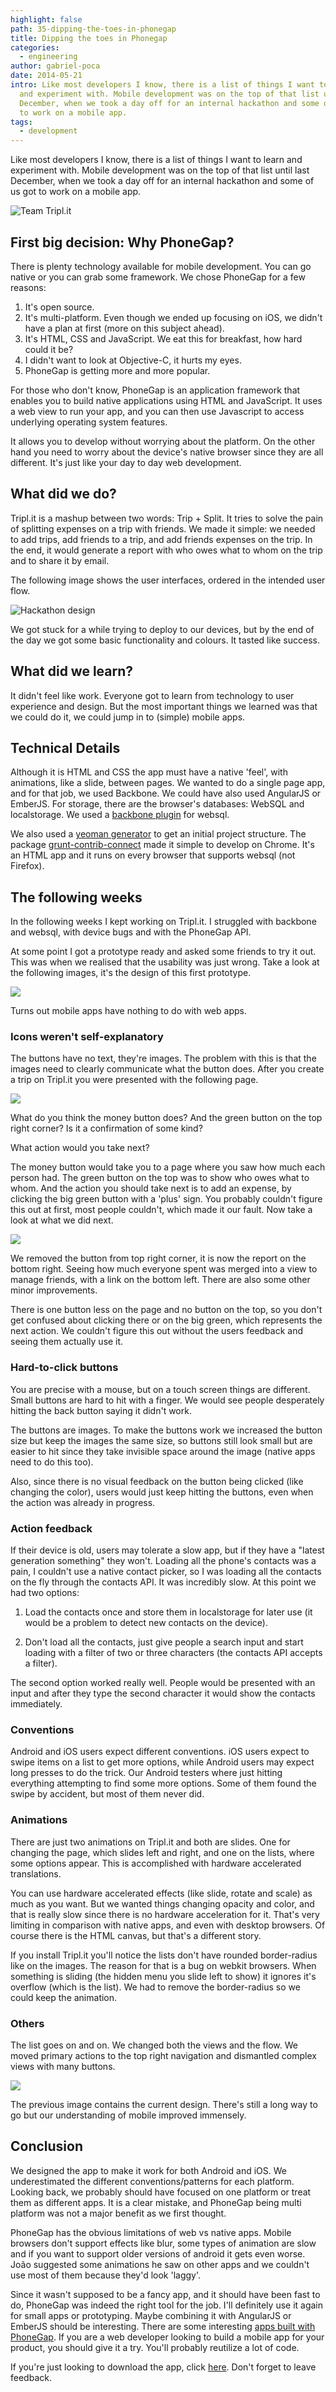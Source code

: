 ```yaml
---
highlight: false
path: 35-dipping-the-toes-in-phonegap
title: Dipping the toes in Phonegap
categories:
  - engineering
author: gabriel-poca
date: 2014-05-21
intro: Like most developers I know, there is a list of things I want to learn
  and experiment with. Mobile development was on the top of that list until last
  December, when we took a day off for an internal hackathon and some of us got
  to work on a mobile app.
tags:
  - development
---
```


Like most developers I know, there is a list of things I want to learn and experiment with. Mobile development was on the top of that list until last December, when we took a day off for an internal hackathon and some of us got to work on a mobile app.

![Team Tripl.it](https://dl.dropboxusercontent.com/u/4056020/phonegap/working.jpg)

## First big decision: Why PhoneGap?

There is plenty technology available for mobile development. You can go native or you can grab some framework. We chose PhoneGap for a few reasons:

1. It's open source.
2. It's multi-platform. Even though we ended up focusing on iOS, we didn't have a plan at first (more on this subject ahead).
3. It's HTML, CSS and JavaScript. We eat this for breakfast, how hard could it be?
4. I didn't want to look at Objective-C, it hurts my eyes.
5. PhoneGap is getting more and more popular.

For those who don't know, PhoneGap is an application framework that enables you to build native applications using HTML and JavaScript. It uses a web view to run your app, and you can then use Javascript to access underlying operating system features.

It allows you to develop without worrying about the platform. On the other hand you need to worry about the device's native browser since they are all different. It's just like your day to day web development.

## What did we do?

Tripl.it is a mashup between two words: Trip + Split. It tries to solve the pain of splitting expenses on a trip with friends. We made it simple: we needed to add trips, add friends to a trip, and add friends expenses on the trip. In the end, it would generate a report with who owes what to whom on the trip and to share it by email.

The following image shows the user interfaces, ordered in the intended user flow.

![Hackathon design](https://dl.dropboxusercontent.com/u/4056020/phonegap/first-flow.png)

We got stuck for a while trying to deploy to our devices, but by the end of the day we got some basic functionality and colours. It tasted like success. 

## What did we learn?

It didn't feel like work. Everyone got to learn from technology to user experience and design. But the most important things we learned was that we could do it, we could jump in to (simple) mobile apps.

## Technical Details

Although it is HTML and CSS the app must have a native 'feel', with animations, like a slide, between pages. We wanted to do a single page app, and for that job, we used Backbone. We could have also used AngularJS or EmberJS. For storage, there are the browser's databases: WebSQL and localstorage. We used a [backbone plugin](https://github.com/MarrLiss/backbone-websql) for websql.

We also used a [yeoman generator](https://github.com/hypermurea/generator-phonegap) to get an initial project structure. The package [grunt-contrib-connect](https://github.com/gruntjs/grunt-contrib-connect) made it simple to develop on Chrome. It's an HTML app and it runs on every browser that supports websql (not Firefox).

## The following weeks

In the following weeks I kept working on Tripl.it. I struggled with backbone and websql, with device bugs and with the PhoneGap API. 

At some point I got a prototype ready and asked some friends to try it out. This was when we realised that the usability was just wrong. Take a look at the following images, it's the design of this first prototype.

![](https://dl.dropboxusercontent.com/u/4056020/phonegap/Flow.png)

Turns out mobile apps have nothing to do with web apps.

### Icons weren't self-explanatory

The buttons have no text, they're images. The problem with this is that the images need to clearly communicate what the button does. After you create a trip on Tripl.it you were presented with the following page.

![](https://dl.dropboxusercontent.com/u/4056020/phonegap/old-timeline.png)

What do you think the money button does? And the green button on the top right corner? Is it a confirmation of some kind?

What action would you take next?

The money button would take you to a page where you saw how much each person had. The green button on the top was to show who owes what to whom. And the action you should take next is to add an expense, by clicking the big green button with a 'plus' sign. You probably couldn't figure this out at first, most people couldn't, which made it our fault. Now take a look at what we did next.

![](https://dl.dropboxusercontent.com/u/4056020/phonegap/last-main.png)

We removed the button from top right corner, it is now the report on the bottom right. Seeing how much everyone spent was merged into a view to manage friends, with a link on the bottom left. There are also some other minor improvements.

There is one button less on the page and no button on the top, so you don't get confused about clicking there or on the big green, which represents the next action. We couldn't figure this out without the users feedback and seeing them actually use it.

### Hard-to-click buttons

You are precise with a mouse, but on a touch screen things are different. Small buttons are hard to hit with a finger. We would see people desperately hitting the back button saying it didn't work.

The buttons are images. To make the buttons work we increased the button size but keep the images the same size, so buttons still look small but are easier to hit since they take invisible space around the image (native apps need to do this too).

Also, since there is no visual feedback on the button being clicked (like changing the color), users would just keep hitting the buttons, even when the action was already in progress.

### Action feedback

If their device is old, users may tolerate a slow app, but if they have a "latest generation something" they won't. Loading all the phone's contacts was a pain, I couldn't use a native contact picker, so I was loading all the contacts on the fly through the contacts API. It was incredibly slow. At this point we had two options:

1. Load the contacts once and store them in localstorage for later use (it would be a problem to detect new contacts on the device).

2. Don't load all the contacts, just give people a search input and start loading with a filter of two or three characters (the contacts API accepts a filter).

The second option worked really well. People would be presented with an input and after they type the second character it would show the contacts immediately.

### Conventions

Android and iOS users expect different conventions. iOS users expect to swipe items on a list to get more options, while Android users may expect long presses to do the trick. Our Android testers where just hitting everything attempting to find some more options. Some of them found the swipe by accident, but most of them never did.

### Animations

There are just two animations on Tripl.it and both are slides. One for changing the page, which slides left and right, and one on the lists, where some options appear. This is accomplished with hardware accelerated translations.

You can use hardware accelerated effects (like slide, rotate and scale) as much as you want. But we wanted things changing opacity and color, and that is really slow since there is no hardware acceleration for it. That's very limiting in comparison with native apps, and even with desktop browsers. Of course there is the HTML canvas, but that's a different story.

If you install Tripl.it you'll notice the lists don't have rounded border-radius like on the images. The reason for that is a bug on webkit browsers. When something is sliding (the hidden menu you slide left to show) it ignores it's overflow (which is the list). We had to remove the border-radius so we could keep the animation. 

### Others

The list goes on and on. We changed both the views and the flow. We moved primary actions to the top right navigation and dismantled complex views with many buttons.

![](https://dl.dropboxusercontent.com/u/4056020/phonegap/flow-last.png)

The previous image contains the current design. There's still a long way to go but our understanding of mobile improved immensely.

## Conclusion

We designed the app to make it work for both Android and iOS. We underestimated the different conventions/patterns for each platform. Looking back, we probably should have focused on one platform or treat them as different apps. It is a clear mistake, and PhoneGap being multi platform was not a major benefit as we first thought.

PhoneGap has the obvious limitations of web vs native apps. Mobile browsers don't support effects like blur, some types of animation are slow and if you want to support older versions of android it gets even worse. João suggested some animations he saw on other apps and we couldn't use most of them because they'd look 'laggy'.

Since it wasn't supposed to be a fancy app, and it should have been fast to do, PhoneGap was indeed the right tool for the job. I'll definitely use it again for small apps or prototyping. Maybe combining it with AngularJS or EmberJS should be interesting. There are some interesting [apps built with PhoneGap](https://phonegap.com/app/). If you are a web developer looking to build a mobile app for your product, you should give it a try. You'll probably reutilize a lot of code.

If you're just looking to download the app, click [here](https://www.tripl.it/). Don't forget to leave feedback.
